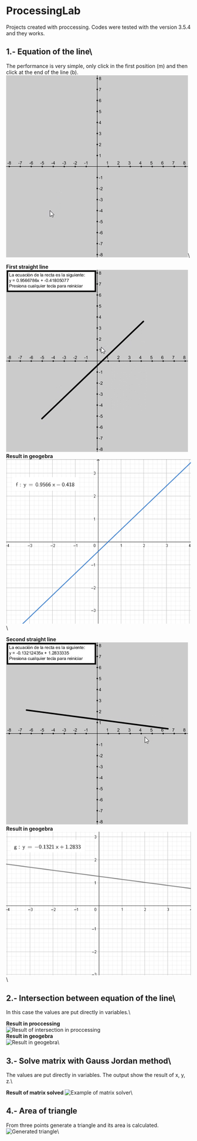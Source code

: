 # ProcessingLab
Projects created with proccessing. Codes were tested with the version 3.5.4 and they works.

## 1.- Equation of the line\
The performance is very simple, only click in the first position (m) and then click at the end of the line (b).\
![Equation of the line working](https://github.com/EladioRocha/ProcessingLab/blob/master/Ecuacion_de_la_recta_con_coordenadas/result.gif)\

**First straight line**\
![First stright line of gif](https://github.com/EladioRocha/ProcessingLab/blob/master/Ecuacion_de_la_recta_con_coordenadas/result-1.png?raw=true)\
**Result in geogebra**\
![First straight line in geogebra](https://github.com/EladioRocha/ProcessingLab/blob/master/Ecuacion_de_la_recta_con_coordenadas/result-1-geogebra.png?raw=true)\

**Second straight line**\
![Second straight line of gif](https://github.com/EladioRocha/ProcessingLab/blob/master/Ecuacion_de_la_recta_con_coordenadas/result-2.png?raw=true)\
**Result in geogebra**\
![Second straight line in geogebra](https://github.com/EladioRocha/ProcessingLab/blob/master/Ecuacion_de_la_recta_con_coordenadas/result-2-geogebra.png?raw=true)\

## 2.- Intersection between equation of the line\
In this case the values are put directly in variables.\

**Result in proccessing**\
![Result of intersection in proccessing](https://user-images.githubusercontent.com/39393035/110970127-0b324200-831f-11eb-9fb6-ac30ae0e32f7.png)\
**Result in geogebra**\
![Result in geogebra](https://user-images.githubusercontent.com/39393035/110970150-11282300-831f-11eb-940f-68e7ecddba96.png)\

## 3.- Solve matrix with Gauss Jordan method\
The values are put directly in variables. The output show the result of x, y, z.\

**Result of matrix solved**
![Example of matrix solver](https://user-images.githubusercontent.com/39393035/110971215-32d5da00-8320-11eb-8213-2bf927e2ec49.png)\

## 4.- Area of triangle
From three points generate a triangle and its area is calculated.\
![Generated triangle](https://user-images.githubusercontent.com/39393035/110971418-792b3900-8320-11eb-9819-8e356045696c.png)\
